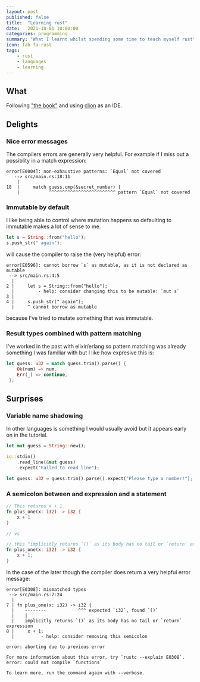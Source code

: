 ```yaml
---
layout: post
published: false
title:  "Learning rust"
date:   2021-10-01 10:00:00
categories: programming
summary: "What I learnt whilst spending some time to teach myself rust"
icon: fab fa-rust
tags:
    - rust
    - languages
    - learning
---
```


## What

Following ["the book"](https://doc.rust-lang.org/book) and using [clion](https://www.jetbrains.com/clion/) as an IDE.

## Delights

### Nice error messages
The compilers errors are generally very helpful. For example if I miss out a possiblity in a match expression:
```
error[E0004]: non-exhaustive patterns: `Equal` not covered
   --> src/main.rs:18:11
    |
18  |     match guess.cmp(&secret_number) {
    |           ^^^^^^^^^^^^^^^^^^^^^^^^^ pattern `Equal` not covered

```

### Immutable by default
I like being able to control where mutation happens so defaulting to immutable makes a lot of sense to me.

```rust
let s = String::from("hello");
s.push_str(" again");
```

will cause the compiler to raise the (very helpful) error:

```
error[E0596]: cannot borrow `s` as mutable, as it is not declared as mutable
 --> src/main.rs:4:5
  |
2 |     let s = String::from("hello");
  |         - help: consider changing this to be mutable: `mut s`
3 | 
4 |     s.push_str(" again");
  |     ^ cannot borrow as mutable
```

because I've tried to mutate something that was immutable.

### Result types combined with pattern matching

I've worked in the past with elixir/erlang so pattern matching was already something I was familiar with but I like how expresive this is:

```rust
let guess: u32 = match guess.trim().parse() {
    Ok(num) => num,
    Err(_) => continue,
 };
```

## Surprises
### Variable name shadowing
In other languages is something I would usually avoid but it appears early on in the tutorial.

```rust
let mut guess = String::new();

io::stdin()
    .read_line(&mut guess)
    .expect("Failed to read line");

let guess: u32 = guess.trim().parse().expect("Please type a number!");
```

### A semicolon between and expression and a statement

```rust
// This returns x + 1
fn plus_one(x: i32) -> i32 {
    x + 1
}

// vs

// this "implicitly returns `()` as its body has no tail or `return` expression"
fn plus_one(x: i32) -> i32 {
    x + 1;
}
```

In the case of the later though the compiler does return a very helpful error message:

```
error[E0308]: mismatched types
 --> src/main.rs:7:24
  |
7 | fn plus_one(x: i32) -> i32 {
  |    --------            ^^^ expected `i32`, found `()`
  |    |
  |    implicitly returns `()` as its body has no tail or `return` expression
8 |     x + 1;
  |          - help: consider removing this semicolon

error: aborting due to previous error

For more information about this error, try `rustc --explain E0308`.
error: could not compile `functions`

To learn more, run the command again with --verbose.
```
